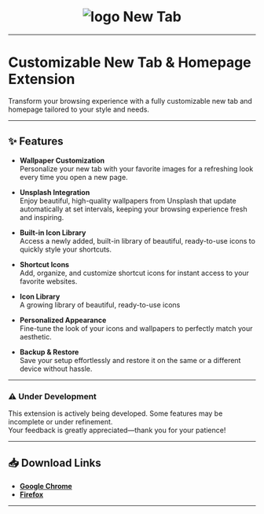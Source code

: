 <div align="center">

# ![logo](https://github.com/Miyunn/new-tab-extension/blob/master/public/icon32.png?raw=true) New Tab

</div>

---

# **Customizable New Tab & Homepage Extension**

Transform your browsing experience with a fully customizable new tab and homepage tailored to your style and needs.

---

## ✨ **Features**

- **Wallpaper Customization**  
  Personalize your new tab with your favorite images for a refreshing look every time you open a new page.

- **Unsplash Integration**  
  Enjoy beautiful, high-quality wallpapers from Unsplash that update automatically at set intervals, keeping your browsing experience fresh and inspiring.

- **Built-in Icon Library**  
  Access a newly added, built-in library of beautiful, ready-to-use icons to quickly style your shortcuts.

- **Shortcut Icons**  
  Add, organize, and customize shortcut icons for instant access to your favorite websites.

- **Icon Library**  
  A growing library of beautiful, ready-to-use icons

- **Personalized Appearance**  
  Fine-tune the look of your icons and wallpapers to perfectly match your aesthetic.

- **Backup & Restore**  
  Save your setup effortlessly and restore it on the same or a different device without hassle.

---

### ⚠️ **Under Development**

This extension is actively being developed. Some features may be incomplete or under refinement.  
Your feedback is greatly appreciated—thank you for your patience!

---

## 📥 **Download Links**

- [**Google Chrome**](https://chromewebstore.google.com/detail/new-tab/efkjicbjocdcgnbppfgfmppfjpfcfhaj)
- [**Firefox**](https://addons.mozilla.org/en-US/firefox/addon/new-tab-public-beta/)

---
